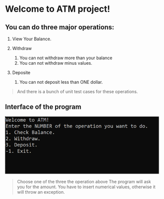 ﻿# Welcome to ATM project!

## You can do three major operations:

1. View Your Balance.

2. Withdraw
	1. You can not withdraw more than your balance
	2. You can not withdraw minus values.

3. Deposite
	1. You can not deposit less than ONE dollar.

> And there is a bunch of unit test cases for these operations.

## Interface of the program
![image](./interface.png)

> Choose one of the three the operation above
> The program will ask you for the amount.
> You have to insert numerical values, otherwise it will throw an exception.




